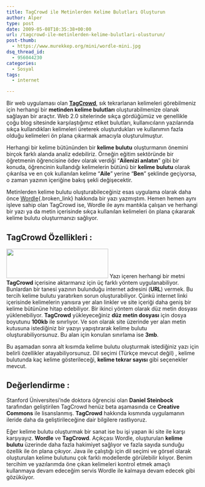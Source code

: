 ```yaml
---
title: TagCrowd ile Metinlerden Kelime Bulutları Oluşturun
author: Alper
type: post
date: 2009-05-08T10:35:38+00:00
url: /tagcrowd-ile-metinlerden-kelime-bulutlari-olusturun/
post-thumb:
  - https://www.murekkep.org/mini/wordle-mini.jpg
dsq_thread_id:
  - 956044230
categories:
  - Sosyal
tags:
  - internet

---
```

Bir web uygulaması olan **[TagCrowd][1]**, sık tekrarlanan kelimeleri görebilmeniz için herhangi bir **metinden kelime bulutları** oluşturabilmenize olanak sağlayan bir araçtır. Web 2.0 sitelerinde sıkça gördüğümüz ve genellikle çoğu blog sitesinde karşılaştığımız etiket bulutları, kullanıcıların yazılarında sıkça kullandıkları kelimeleri üreterek oluşturdukları ve kullanımın fazla olduğu kelimeleri ön plana çıkarmak amacıyla oluşturulmuştur. 

Herhangi bir kelime bütününden bir **kelime bulutu** oluşturmanın önemini birçok farklı alanda analiz edebiliriz. Örneğin eğitim sektöründe bir öğretmenin öğrencisine ödev olarak verdiği &#8220;**Ailenizi anlatın**&#8221; gibi bir konuda, öğrencinin kullandığı kelimelerin bütünü bir **kelime bulutu** olarak çıkarılsa ve en çok kullanılan kelime &#8220;**Aile**&#8221; yerine &#8220;**Ben**&#8221; şeklinde geçiyorsa, o zaman yazının içeriğine bakış şekli değişecektir. 

Metinlerden kelime bulutu oluşturabileceğiniz esas uygulama olarak daha önce [Wordle][2]{.broken_link} hakkında bir yazı yazmıştım. Hemen hemen aynı işleve sahip olan TagCrowd ise, Wordle ile aynı mantıkla çalışan ve herhangi bir yazı ya da metin içerisinde sıkça kullanılan kelimeleri ön plana çıkararak kelime bulutu oluşturmanızı sağlıyor. 

## TagCrowd Özellikleri :

<img alt="" src="https://tagcrowd.com/images/tc_logo.gif" title="TagCrowd" class="alignright" width="266" height="77" /> Yazı içeren herhangi bir metni **TagCrowd** içerisine aktarmanız için üç farklı yöntem uygulanabiliyor. Bunlardan bir tanesi yazının bulunduğu internet adresini (**URL**) vermek. Bu tercih kelime bulutu yaratırken sorun oluşturabiliyor. Çünkü internet linki içerisinde kelimelerin yanısıra yer alan linkler ve site içeriği daha geniş bir kelime bütününe hitap edebiliyor. Bir ikinci yöntem olarak düz metin dosyası yüklenebiliyor. **TagCrowd** yükleyeceğiniz **düz metin dosyası** için dosya boyutunu **100kb** ile sınırlıyor. Ve son olarak site üzerinde yer alan metin kutusuna istediğiniz bir yazıyı yapıştırarak kelime bulutu oluşturabiliyorsunuz. Bu alan için konulan sınırlama ise **3mb**. 

Bu aşamadan sonra alt kısımda kelime bulutu oluşturmak istediğiniz yazı için belirli özellikler atayabiliyorsunuz. Dil seçimi (Türkçe mevcut değil) , kelime bulutunda kaç kelime gösterileceği, **kelime tekrar sayısı** gibi seçenekler mevcut. 

## Değerlendirme :

Stanford Üniversitesi&#8217;nde doktora öğrencisi olan **Daniel Steinbock** tarafından geliştirilen TagCrowd henüz beta aşamasında ce **Creative Commons** ile lisanslanmış. **TagCrowd** hakkında kısmında uygulamanın ileride daha da geliştirileceğine dair bilgilere rastlıyoruz. 

Eğer kelime bulutu oluşturmak bir sanat ise bu işi yapan iki site ile karşı karşıyayız. **Wordle** ve **TagCrowd**. Açıkçası Wordle, oluşturulan **kelime bulutu** üzerinde daha fazla hakimiyet sağlıyor ve fazla sayıda sunduğu özellik ile ön plana çıkıyor. Java ile çalıştığı için dil seçimi ve görsel olarak oluşturulan kelime bulutunu çok farklı modellerde görülebilir kılıyor. Benim tercihim ve yazılarımda öne çıkan kelimeleri kontrol etmek amaçlı kullanmaya devam edeceğim servis Wordle ile kalmaya devam edecek gibi gözüküyor.

 [1]: https://tagcrowd.com/
 [2]: https://www.murekkep.org/wordle-ile-metinlerden-kelime-bulutlari-olusturun-1661